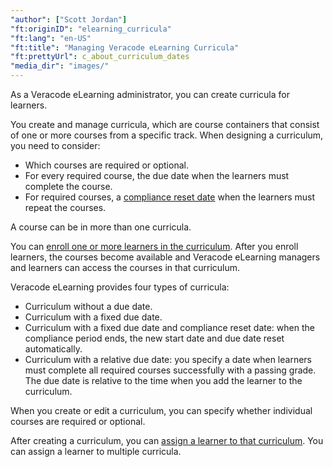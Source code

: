 ```yaml
---
"author": ["Scott Jordan"]
"ft:originID": "elearning_curricula"
"ft:lang": "en-US"
"ft:title": "Managing Veracode eLearning Curricula"
"ft:prettyUrl": c_about_curriculum_dates
"media_dir": "images/"
---
```

As a Veracode eLearning administrator, you can create curricula for learners.

You create and manage curricula, which are course containers that consist of one or more courses from a specific track. When designing a curriculum, you need to consider:

-   Which courses are required or optional.
-   For every required course, the due date when the learners must complete the course.
-   For required courses, a [compliance reset date](https://docs.veracode.com/r/t_elearning_fixed_date_compliance) when the learners must repeat the courses.

A course can be in more than one curricula.

You can [enroll one or more learners in the curriculum](https://docs.veracode.com/r/t_assign_curriculum). After you enroll learners, the courses become available and Veracode eLearning managers and learners can access the courses in that curriculum.

Veracode eLearning provides four types of curricula:

-   Curriculum without a due date.
-   Curriculum with a fixed due date.
-   Curriculum with a fixed due date and compliance reset date: when the compliance period ends, the new start date and due date reset automatically.
-   Curriculum with a relative due date: you specify a date when learners must complete all required courses successfully with a passing grade. The due date is relative to the time when you add the learner to the curriculum.

When you create or edit a curriculum, you can specify whether individual courses are required or optional.

After creating a curriculum, you can [assign a learner to that curriculum](https://docs.veracode.com/r/t_assign_curriculum). You can assign a learner to multiple curricula.
